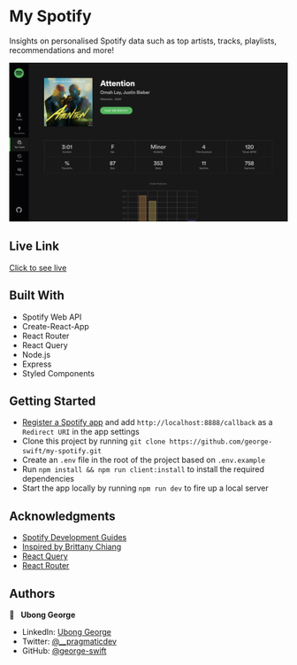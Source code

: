 # My Spotify
Insights on personalised Spotify data such as top artists, tracks, playlists, recommendations and more!

![](./client//public/track.png)
## Live Link
[Click to see live](https://myspotifystats.herokuapp.com/)

## Built With
- Spotify Web API
- Create-React-App
- React Router
- React Query
- Node.js
- Express
- Styled Components

## Getting Started
- [Register a Spotify app](https://developer.spotify.com/dashboard/applications) and add `http://localhost:8888/callback` as a `Redirect URI` in the app settings
- Clone this project by running `git clone https://github.com/george-swift/my-spotify.git`
- Create an `.env` file in the root of the project based on `.env.example`
- Run `npm install && npm run client:install` to install the required dependencies
- Start the app locally by running `npm run dev` to fire up a local server

## Acknowledgments

- [Spotify Development Guides](https://developer.spotify.com/documentation/general/guides/)
- [Inspired by Brittany Chiang](https://newline.co/courses/build-a-spotify-connected-app)
- [React Query](https://react-query.tanstack.com/overview)
- [React Router](https://reactrouter.com/docs/en/v6)

## Authors

👤 &nbsp; **Ubong George**
- LinkedIn: [Ubong George](https://www.linkedin.com/in/ubong-itok)
- Twitter: [@\_\_pragmaticdev](https://twitter.com/__pragmaticdev)
- GitHub: [@george-swift](https://github.com/george-swift)
